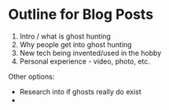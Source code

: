 # Outline for Blog Posts

1) Intro / what is ghost hunting
2) Why people get into ghost hunting
3) New tech being invented/used in the hobby
4) Personal experience - video, photo, etc.

Other options:

- Research into if ghosts really do exist
- 
